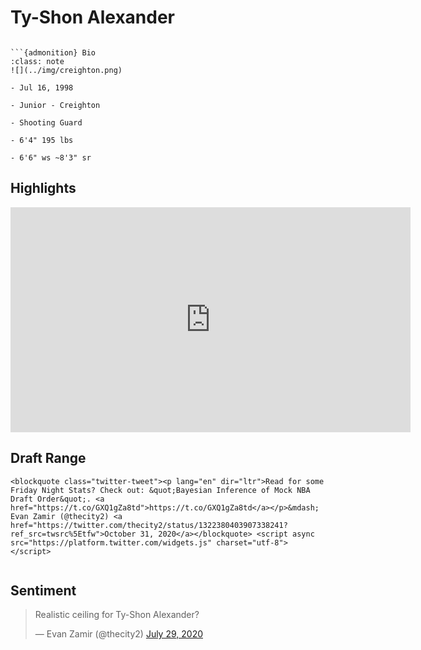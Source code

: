 Ty-Shon Alexander
===
```{image} ../img/tyshon_alexander.jpg
```

```{margin}
```{admonition} Bio
:class: note
![](../img/creighton.png)

- Jul 16, 1998

- Junior - Creighton

- Shooting Guard

- 6'4" 195 lbs

- 6'6" ws ~8'3" sr
```

## Highlights
<iframe width="640" height="360" src="https://www.youtube.com/embed/R1Z334BkhW8" frameborder="0" allow="accelerometer; autoplay; encrypted-media; gyroscope; picture-in-picture" allowfullscreen></iframe>

## Draft Range
```{margin}
<blockquote class="twitter-tweet"><p lang="en" dir="ltr">Read for some Friday Night Stats? Check out: &quot;Bayesian Inference of Mock NBA Draft Order&quot;. <a href="https://t.co/GXQ1gZa8td">https://t.co/GXQ1gZa8td</a></p>&mdash; Evan Zamir (@thecity2) <a href="https://twitter.com/thecity2/status/1322380403907338241?ref_src=twsrc%5Etfw">October 31, 2020</a></blockquote> <script async src="https://platform.twitter.com/widgets.js" charset="utf-8"></script>
```

```{image} ../plrange/tyshon_alexander.png
```

## Sentiment

<blockquote class="twitter-tweet"><p lang="en" dir="ltr">Realistic ceiling for Ty-Shon Alexander?</p>&mdash; Evan Zamir (@thecity2) <a href="https://twitter.com/thecity2/status/1288512182972379137?ref_src=twsrc%5Etfw">July 29, 2020</a></blockquote> <script async src="https://platform.twitter.com/widgets.js" charset="utf-8"></script>